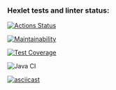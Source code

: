 ### Hexlet tests and linter status:
[![Actions Status](https://github.com/xcenia9/java-project-71/actions/workflows/hexlet-check.yml/badge.svg)](https://github.com/xcenia9/java-project-71/actions)

[![Maintainability](https://api.codeclimate.com/v1/badges/7acc7ddba1141e0c7167/maintainability)](https://codeclimate.com/github/xcenia9/java-project-71/maintainability)

[![Test Coverage](https://api.codeclimate.com/v1/badges/7acc7ddba1141e0c7167/test_coverage)](https://codeclimate.com/github/xcenia9/java-project-71/test_coverage)

![Java CI](https://github.com/hexlet-boilerplates/java-package/actions/workflows/main.yml/badge.svg)

[![asciicast](https://asciinema.org/a/F4Ao5TFRcqbYoKV42V1ZEaJ56.svg)](https://asciinema.org/a/F4Ao5TFRcqbYoKV42V1ZEaJ56)
